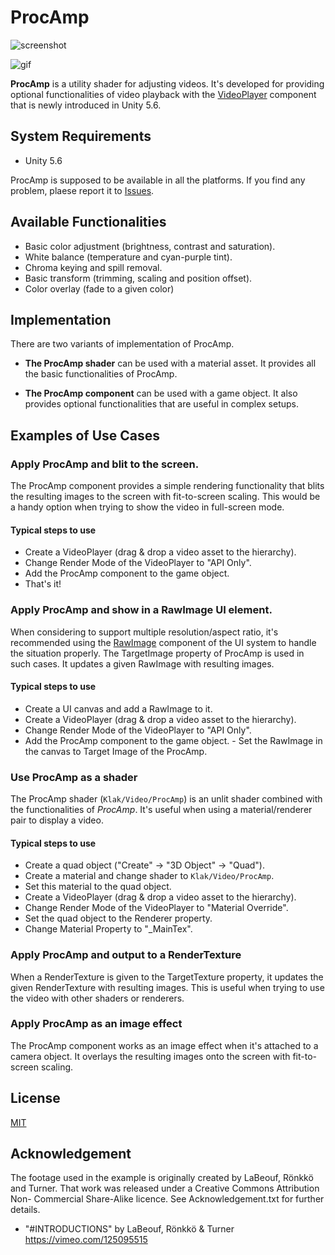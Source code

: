 ProcAmp
=======

![screenshot](http://i.imgur.com/XKOCrvt.png)

![gif](http://i.imgur.com/Oy0Zrff.gif)

**ProcAmp** is a utility shader for adjusting videos. It's developed for
providing optional functionalities of video playback with the [VideoPlayer]
component that is newly introduced in Unity 5.6.

System Requirements
-------------------

- Unity 5.6

ProcAmp is supposed to be available in all the platforms. If you find any
problem, plaese report it to [Issues].

Available Functionalities
-------------------------

- Basic color adjustment (brightness, contrast and saturation).
- White balance (temperature and cyan-purple tint).
- Chroma keying and spill removal.
- Basic transform (trimming, scaling and position offset).
- Color overlay (fade to a given color)

Implementation
--------------

There are two variants of implementation of ProcAmp.

- **The ProcAmp shader** can be used with a material asset. It provides all the
  basic functionalities of ProcAmp.

- **The ProcAmp component** can be used with a game object. It also provides
  optional functionalities that are useful in complex setups.

Examples of Use Cases
---------------------

### Apply ProcAmp and blit to the screen.

The ProcAmp component provides a simple rendering functionality that blits the
resulting images to the screen with fit-to-screen scaling. This would be a
handy option when trying to show the video in full-screen mode.

#### Typical steps to use

- Create a VideoPlayer (drag & drop a video asset to the hierarchy).
- Change Render Mode of the VideoPlayer to "API Only".
- Add the ProcAmp component to the game object.
- That's it!

### Apply ProcAmp and show in a RawImage UI element.

When considering to support multiple resolution/aspect ratio, it's recommended
using the [RawImage] component of the UI system to handle the situation
properly. The TargetImage property of ProcAmp is used in such cases. It updates
a given RawImage with resulting images.

#### Typical steps to use

- Create a UI canvas and add a RawImage to it.
- Create a VideoPlayer (drag & drop a video asset to the hierarchy).
- Change Render Mode of the VideoPlayer to "API Only".
- Add the ProcAmp component to the game object.
- Set the RawImage in the canvas to Target Image of the ProcAmp.

### Use ProcAmp as a shader

The ProcAmp shader (`Klak/Video/ProcAmp`) is an unlit shader combined with the
functionalities of *ProcAmp*. It's useful when using a material/renderer pair
to display a video.

#### Typical steps to use

- Create a quad object ("Create" -> "3D Object" -> "Quad").
- Create a material and change shader to `Klak/Video/ProcAmp`.
- Set this material to the quad object.
- Create a VideoPlayer (drag & drop a video asset to the hierarchy).
- Change Render Mode of the VideoPlayer to "Material Override".
- Set the quad object to the Renderer property.
- Change Material Property to "\_MainTex".

### Apply ProcAmp and output to a RenderTexture

When a RenderTexture is given to the TargetTexture property, it updates the
given RenderTexture with resulting images. This is useful when trying to use
the video with other shaders or renderers.

### Apply ProcAmp as an image effect

The ProcAmp component works as an image effect when it's attached to a camera
object. It overlays the resulting images onto the screen with fit-to-screen
scaling.

License
-------

[MIT]

Acknowledgement
---------------

The footage used in the example is originally created by LaBeouf, Rönkkö and
Turner. That work was released under a Creative Commons Attribution Non-
Commercial Share-Alike licence. See Acknowledgement.txt for further details.

- "\#INTRODUCTIONS" by LaBeouf, Rönkkö & Turner
  https://vimeo.com/125095515

[VideoPlayer]: https://docs.unity3d.com/560/Documentation/Manual/VideoPlayer.html
[Issues]: https://github.com/keijiro/ProcAmp/issues
[RawImage]: https://docs.unity3d.com/Manual/script-RawImage.html
[MIT]: LICENSE.md
